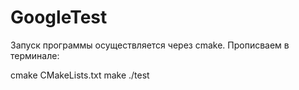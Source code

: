 # GoogleTest


Запуск программы осуществляется через cmake.
Прописваем в терминале:

cmake CMakeLists.txt
make
./test